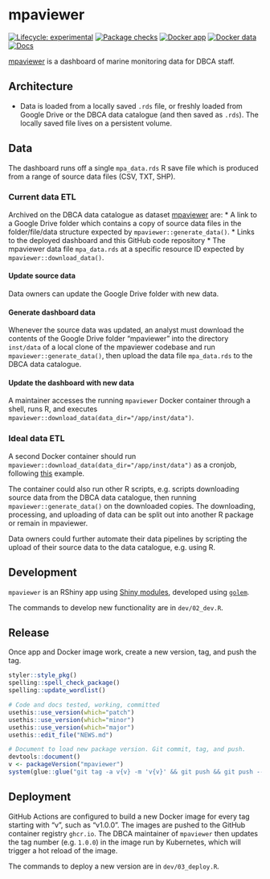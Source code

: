 
<!-- README.md is generated from README.Rmd. Please edit that file -->

# mpaviewer

<!-- badges: start -->

[![Lifecycle:
experimental](https://img.shields.io/badge/lifecycle-experimental-orange.svg)](https://lifecycle.r-lib.org/articles/stages.html#experimental)
[![Package
checks](https://github.com/dbca-wa/mpaviewer/workflows/R-CMD-check/badge.svg)](https://github.com/dbca-wa/mpaviewer/actions)
[![Docker
app](https://github.com/dbca-wa/mpaviewer/actions/workflows/docker.yaml/badge.svg)](https://github.com/dbca-wa/mpaviewer/actions/workflows/docker.yaml)
[![Docker
data](https://github.com/dbca-wa/mpaviewer/actions/workflows/docker_cron.yaml/badge.svg)](https://github.com/dbca-wa/mpaviewer/actions/workflows/docker_cron.yaml)
[![Docs](https://github.com/dbca-wa/mpaviewer/actions/workflows/pkgdown.yaml/badge.svg)](https://github.com/dbca-wa/mpaviewer/actions/workflows/pkgdown.yaml)
<!-- badges: end -->

[mpaviewer](https://mpaviewer.dbca.wa.gov.au/) is a dashboard of marine
monitoring data for DBCA staff.

## Architecture

-   Data is loaded from a locally saved `.rds` file, or freshly loaded
    from Google Drive or the DBCA data catalogue (and then saved as
    `.rds`). The locally saved file lives on a persistent volume.

## Data

The dashboard runs off a single `mpa_data.rds` R save file which is
produced from a range of source data files (CSV, TXT, SHP).

### Current data ETL

Archived on the DBCA data catalogue as dataset
[mpaviewer](https://data.dbca.wa.gov.au/dataset/mpaviewer) are: \* A
link to a Google Drive folder which contains a copy of source data files
in the folder/file/data structure expected by
`mpaviewer::generate_data()`. \* Links to the deployed dashboard and
this GitHub code repository \* The mpaviewer data file `mpa_data.rds` at
a specific resource ID expected by `mpaviewer::download_data()`.

#### Update source data

Data owners can update the Google Drive folder with new data.

#### Generate dashboard data

Whenever the source data was updated, an analyst must download the
contents of the Google Drive folder “mpaviewer” into the directory
`inst/data` of a local clone of the mpaviewer codebase and run
`mpaviewer::generate_data()`, then upload the data file `mpa_data.rds`
to the DBCA data catalogue.

#### Update the dashboard with new data

A maintainer accesses the running `mpaviewer` Docker container through a
shell, runs R, and executes
`mpaviewer::download_data(data_dir="/app/inst/data")`.

### Ideal data ETL

A second Docker container should run
`mpaviewer::download_data(data_dir="/app/inst/data")` as a cronjob,
following
[this](https://github.com/dbca-wa/etlTurtleNesting/tree/master/cron)
example.

The container could also run other R scripts, e.g. scripts downloading
source data from the DBCA data catalogue, then running
`mpaviewer::generate_data()` on the downloaded copies. The downloading,
processing, and uploading of data can be split out into another R
package or remain in mpaviewer.

Data owners could further automate their data pipelines by scripting the
upload of their source data to the data catalogue, e.g. using R.

## Development

`mpaviewer` is an RShiny app using [Shiny
modules](https://shiny.rstudio.com/articles/modules.html), developed
using [`golem`](https://mastering-shiny.org/scaling-modules.html).

The commands to develop new functionality are in `dev/02_dev.R`.

## Release

Once app and Docker image work, create a new version, tag, and push the
tag.

``` r
styler::style_pkg()
spelling::spell_check_package()
spelling::update_wordlist()

# Code and docs tested, working, committed
usethis::use_version(which="patch")
usethis::use_version(which="minor")
usethis::use_version(which="major")
usethis::edit_file("NEWS.md")

# Document to load new package version. Git commit, tag, and push.
devtools::document()
v <- packageVersion("mpaviewer")
system(glue::glue("git tag -a v{v} -m 'v{v}' && git push && git push --tags"))
```

## Deployment

GitHub Actions are configured to build a new Docker image for every tag
starting with “v”, such as “v1.0.0”. The images are pushed to the GitHub
container registry `ghcr.io`. The DBCA maintainer of `mpaviewer` then
updates the tag number (e.g. `1.0.0`) in the image run by Kubernetes,
which will trigger a hot reload of the image.

The commands to deploy a new version are in `dev/03_deploy.R`.
